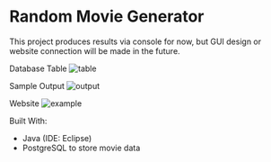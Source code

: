 # Random Movie Generator

This project produces results via console for now, but GUI design or website connection will be made in the future.

Database Table
![table](https://user-images.githubusercontent.com/59113696/154712101-61b43c62-8d13-4369-b436-57b8f7d13d1c.jpg)

Sample Output
![output](https://user-images.githubusercontent.com/59113696/154712135-1d268525-4b88-499f-b8bc-854150ae1f02.jpg)

Website
![example](https://user-images.githubusercontent.com/59113696/154712212-3a7b4f9f-686e-43a7-a6da-70f7ef9861ea.jpg)


Built With:

- Java (IDE: Eclipse)
- PostgreSQL to store movie data
